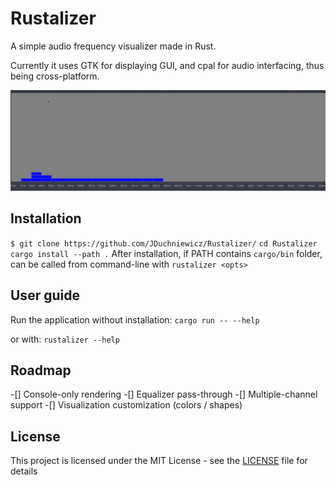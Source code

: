 # Rustalizer

A simple audio frequency visualizer made in Rust. 

Currently it uses GTK for displaying GUI, and cpal for audio interfacing, thus being cross-platform.

![Playback](media/playing.gif)

## Installation

`$ git clone https://github.com/JDuchniewicz/Rustalizer/`
`cd Rustalizer`
`cargo install --path .`
After installation, if PATH contains `cargo/bin` folder, can be called from command-line with `rustalizer <opts>`

## User guide
Run the application without installation:
`cargo run -- --help`

or with:
`rustalizer --help`

## Roadmap

-[] Console-only rendering
-[] Equalizer pass-through
-[] Multiple-channel support
-[] Visualization customization (colors / shapes)

## License

This project is licensed under the MIT License - see the [LICENSE](LICENSE) file for details
